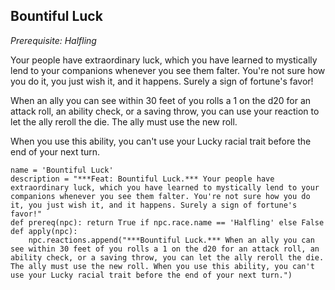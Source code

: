 ## Bountiful Luck
*Prerequisite: Halfling*

Your people have extraordinary luck, which you have learned to mystically lend to your companions whenever you see them falter. You're not sure how you do it, you just wish it, and it happens. Surely a sign of fortune's favor!

When an ally you can see within 30 feet of you rolls a 1 on the d20 for an attack roll, an ability check, or a saving throw, you can use your reaction to let the ally reroll the die. The ally must use the new roll.

When you use this ability, you can't use your Lucky racial trait before the end of your next turn.

```
name = 'Bountiful Luck'
description = "***Feat: Bountiful Luck.*** Your people have extraordinary luck, which you have learned to mystically lend to your companions whenever you see them falter. You're not sure how you do it, you just wish it, and it happens. Surely a sign of fortune's favor!"
def prereq(npc): return True if npc.race.name == 'Halfling' else False
def apply(npc):
    npc.reactions.append("***Bountiful Luck.*** When an ally you can see within 30 feet of you rolls a 1 on the d20 for an attack roll, an ability check, or a saving throw, you can let the ally reroll the die. The ally must use the new roll. When you use this ability, you can't use your Lucky racial trait before the end of your next turn.")
```
